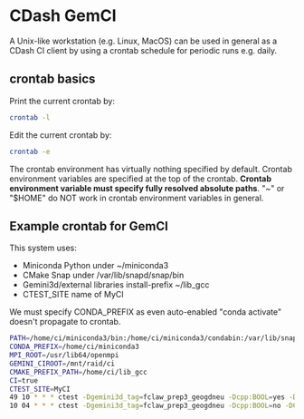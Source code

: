 # CDash GemCI

A Unix-like workstation (e.g. Linux, MacOS) can be used in general as a CDash CI client by using a crontab schedule for periodic runs e.g. daily.

## crontab basics

Print the current crontab by:

```sh
crontab -l
```

Edit the current crontab by:

```sh
crontab -e
```

The crontab environment has virtually nothing specified by default.
Crontab environment variables are specified at the top of the crontab.
**Crontab environment variable must specify fully resolved absolute paths**.
"~" or "$HOME" do NOT work in crontab environment variables in general.

## Example crontab for GemCI

This system uses:

* Miniconda Python under ~/miniconda3
* CMake Snap under /var/lib/snapd/snap/bin
* Gemini3d/external libraries install-prefix ~/lib_gcc
* CTEST_SITE name of MyCI

We must specify CONDA_PREFIX as even auto-enabled "conda activate" doesn't propagate to crontab.

```sh
PATH=/home/ci/miniconda3/bin:/home/ci/miniconda3/condabin:/var/lib/snapd/snap/bin:/usr/share/Modules/bin:/usr/local/bin:/usr/bin:/usr/local/sbin:/usr/sbin
CONDA_PREFIX=/home/ci/miniconda3
MPI_ROOT=/usr/lib64/openmpi
GEMINI_CIROOT=/mnt/raid/ci
CMAKE_PREFIX_PATH=/home/ci/lib_gcc
CI=true
CTEST_SITE=MyCI
49 10 * * * ctest -Dgemini3d_tag=fclaw_prep3_geogdneu -Dcpp:BOOL=yes -DCTEST_MODEL=Nightly -S $HOME/code/gemci/ci.cmake -V
10 04 * * * ctest -Dgemini3d_tag=fclaw_prep3_geogdneu -Dcpp:BOOL=no -DCTEST_MODEL=Nightly -S $HOME/code/gemci/ci.cmake -V
```
